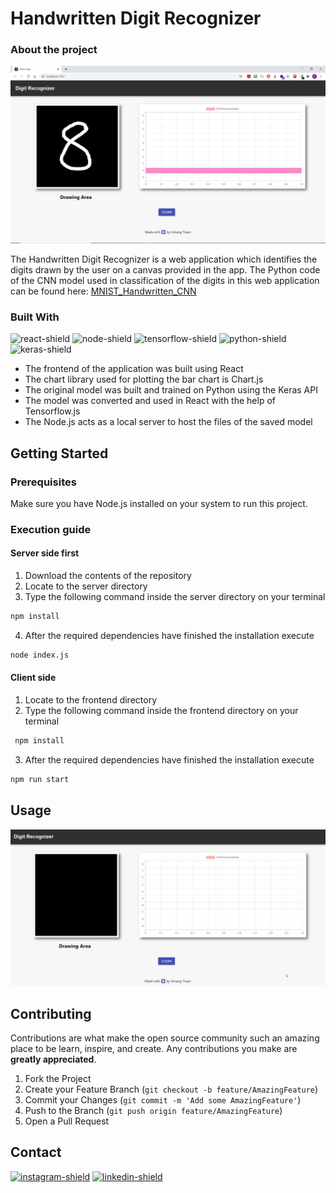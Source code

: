 # Handwritten Digit Recognizer


### About the project

![screenshot1]

The Handwritten Digit Recognizer is a web application which identifies the digits drawn by the user on a canvas provided in the app. The Python code of the CNN model used in classification of the digits in this web application can be found here: [MNIST_Handwritten_CNN](https://github.com/um4ng-tiw/MNIST_Handwritten_CNN)

### Built With
![react-shield] ![node-shield] ![tensorflow-shield] ![python-shield] ![keras-shield]

* The frontend of the application was built using React
* The chart library used for plotting the bar chart is Chart.js
* The original model was built and trained on Python using the Keras API
* The model was converted and used in React with the help of Tensorflow.js
* The Node.js acts as a local server to host the files of the saved model

## Getting Started

### Prerequisites
Make sure you have Node.js installed on your system to run this project.

### Execution guide

#### Server side first
1. Download the contents of the repository
2. Locate to the server directory
3. Type the following command inside the server directory on your terminal
  ```sh
  npm install
  ```
4. After the required dependencies have finished the installation execute
  ```sh
  node index.js
  ```
#### Client side
1. Locate to the frontend directory
2. Type the following command inside the frontend directory on your terminal
 ```sh
  npm install
  ```
3. After the required dependencies have finished the installation execute
  ```sh
  npm run start
  ```
## Usage
![demo]

## Contributing
Contributions are what make the open source community such an amazing place to be learn, inspire, and create. Any contributions you make are **greatly appreciated**.

1. Fork the Project
2. Create your Feature Branch (`git checkout -b feature/AmazingFeature`)
3. Commit your Changes (`git commit -m 'Add some AmazingFeature'`)
4. Push to the Branch (`git push origin feature/AmazingFeature`)
5. Open a Pull Request

## Contact
[![instagram-shield]][instagram]  [![linkedin-shield]][linkedin]



<!-- Links -->
[screenshot1]: ./Screenshot1.png
[react-shield]: https://img.shields.io/badge/-ReactJs-61DAFB?logo=react&logoColor=white&style=for-the-badge
[node-shield]:https://img.shields.io/badge/-Nodejs-green?logo=node.js&logoColor=white&style=for-the-badge
[tensorflow-shield]:https://img.shields.io/badge/-Tensorflow.js-orange?logo=tensorflow&logoColor=white&style=for-the-badge
[python-shield]:https://img.shields.io/badge/-Python-blue?logo=python&logoColor=white&style=for-the-badge
[keras-shield]:https://img.shields.io/badge/-Keras-red?logo=keras&logoColor=white&style=for-the-badge
[demo]: ./demo.gif
[instagram-shield]:https://img.shields.io/badge/-instagram-E4405E?logo=instagram&logoColor=white&style=for-the-badge
[linkedin-shield]: https://img.shields.io/badge/-linkedin-0078B6?logo=linkedin&logoColor=white&style=for-the-badge
[linkedin]:https://www.linkedin.com/in/umang-tiwari-bb9781193/
[instagram]:https://www.instagram.com/oxy.moronguy/
